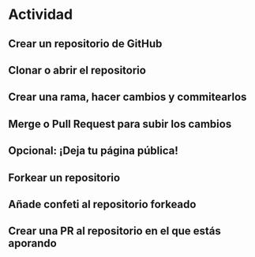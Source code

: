 # Actividad

<!-- TODO -->

## Crear un repositorio de GitHub

## Clonar o abrir el repositorio

## Crear una rama, hacer cambios y commitearlos

## Merge o Pull Request para subir los cambios

## Opcional: ¡Deja tu página pública!

## Forkear un repositorio

## Añade confeti al repositorio forkeado

## Crear una PR al repositorio en el que estás aporando
